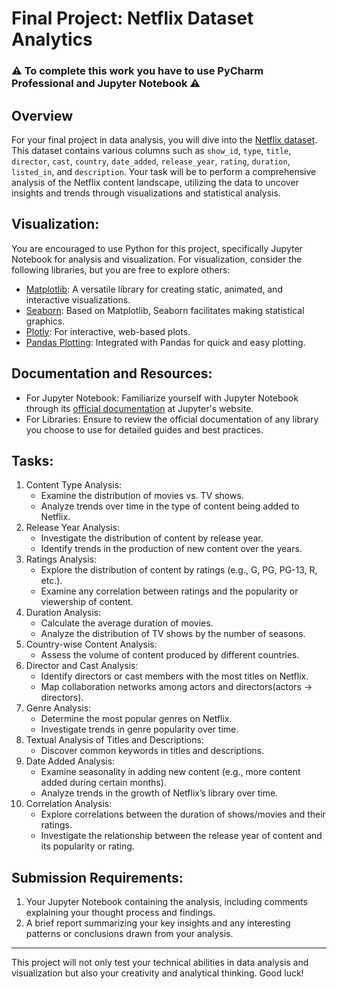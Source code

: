 # Final Project: Netflix Dataset Analytics

### ⚠️ To complete this work you have to use PyCharm Professional and Jupyter Notebook ⚠️

## Overview

For your final project in data analysis, you will dive into
the [Netflix dataset](https://www.kaggle.com/datasets/shivamb/netflix-shows). This dataset contains various columns
such as `show_id`, `type`, `title`, `director`, `cast`, `country`, `date_added`, `release_year`, `rating`, `duration`,
`listed_in`, and `description`. Your task will be to perform a comprehensive analysis of the Netflix content landscape,
utilizing the data to uncover insights and trends through visualizations and statistical analysis.

## Visualization:

You are encouraged to use Python for this project, specifically Jupyter Notebook for analysis and visualization. For
visualization, consider the following libraries, but you are free to explore others:

- [Matplotlib](https://matplotlib.org/stable/users/explain/quick_start.html): A versatile library for creating static,
  animated, and interactive visualizations.
- [Seaborn](https://seaborn.pydata.org/): Based on Matplotlib, Seaborn facilitates making statistical graphics.
- [Plotly](https://plotly.com/python/statistical-charts/): For interactive, web-based plots.
- [Pandas Plotting](https://pandas.pydata.org/docs/reference/plotting.html): Integrated with Pandas for quick and easy
  plotting.

## Documentation and Resources:

- For Jupyter Notebook: Familiarize yourself with Jupyter Notebook through
  its [official documentation](https://docs.jupyter.org/en/latest/) at Jupyter's website.
- For Libraries: Ensure to review the official documentation of any library you choose to use for detailed guides and
  best practices.

## Tasks:

1. Content Type Analysis:
    - Examine the distribution of movies vs. TV shows.
    - Analyze trends over time in the type of content being added to Netflix.
2. Release Year Analysis:
    - Investigate the distribution of content by release year.
    - Identify trends in the production of new content over the years.
3. Ratings Analysis:
    - Explore the distribution of content by ratings (e.g., G, PG, PG-13, R, etc.).
    - Examine any correlation between ratings and the popularity or viewership of content.
4. Duration Analysis:
    - Calculate the average duration of movies.
    - Analyze the distribution of TV shows by the number of seasons.
5. Country-wise Content Analysis:
    - Assess the volume of content produced by different countries.
6. Director and Cast Analysis:
    - Identify directors or cast members with the most titles on Netflix.
    - Map collaboration networks among actors and directors(actors -> directors).
7. Genre Analysis:
    - Determine the most popular genres on Netflix.
    - Investigate trends in genre popularity over time.
8. Textual Analysis of Titles and Descriptions:
    - Discover common keywords in titles and descriptions.
9. Date Added Analysis:
    - Examine seasonality in adding new content (e.g., more content added during certain months).
    - Analyze trends in the growth of Netflix’s library over time.
10. Correlation Analysis:
    - Explore correlations between the duration of shows/movies and their ratings.
    - Investigate the relationship between the release year of content and its popularity or rating.

## Submission Requirements:

1. Your Jupyter Notebook containing the analysis, including comments explaining your thought process and findings.
2. A brief report summarizing your key insights and any interesting patterns or conclusions drawn from your analysis.

---
This project will not only test your technical abilities in data analysis and visualization but also your creativity
and analytical thinking. Good luck!
